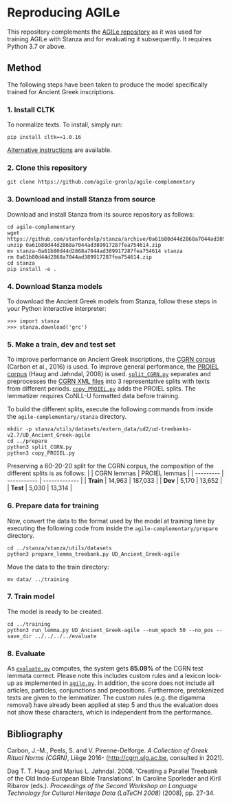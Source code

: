 # Reproducing AGILe
This repository complements the [AGILe repository](https://github.com/agile-gronlp/agile) as it was used for training AGILe with Stanza and for evaluating it subsequently. It requires Python 3.7 or above.

## Method
The following steps have been taken to produce the model specifically trained for Ancient Greek inscriptions. 

### 1. Install CLTK
To normalize texts. To install, simply run:  
```
pip install cltk==1.0.16
```  
[Alternative instructions](https://github.com/cltk/cltk#installation "More instructions") are available.

### 2. Clone this repository
```
git clone https://github.com/agile-gronlp/agile-complementary
```

### 3. Download and install Stanza from source
Download and install Stanza from its source repository as follows:
```
cd agile-complementary
wget https://github.com/stanfordnlp/stanza/archive/0a61b80d44d2868a7044ad389917287fea754614.zip
unzip 0a61b80d44d2868a7044ad389917287fea754614.zip
mv stanza-0a61b80d44d2868a7044ad389917287fea754614 stanza 
rm 0a61b80d44d2868a7044ad389917287fea754614.zip
cd stanza
pip install -e .
```

### 4. Download Stanza models
To download the Ancient Greek models from Stanza, follow these steps in your Python interactive interpreter:

```
>>> import stanza
>>> stanza.download('grc')
```

### 5. Make a train, dev and test set
To improve performance on Ancient Greek inscriptions, the [CGRN corpus](http://cgrn.ulg.ac.be/) (Carbon et al., 2016) is used. To improve general performance, the [PROIEL corpus](https://github.com/UniversalDependencies/UD_Ancient_Greek-PROIEL/tree/291e7e16a861e6ec43dd6f167a5f7051677f450c) (Haug and Jøhndal, 2008) is used. [`split_CGRN.py`](https://github.com/agile-gronlp/agile-complementary/blob/master/prepare/split_CGRN.py) separates and preprocesses the [CGRN XML files](https://github.com/agile-gronlp/agile-complementary/tree/master/prepare/CGRN_xml) into 3 representative splits with texts from different periods. [`copy_PROIEL.py`](https://github.com/agile-gronlp/agile-complementary/blob/master/prepare/copy_PROIEL.py) adds the PROIEL splits. The lemmatizer requires CoNLL-U formatted data before training.

To build the different splits, execute the following commands from inside the `agile-complementary/stanza` directory.
```
mkdir -p stanza/utils/datasets/extern_data/ud2/ud-treebanks-v2.7/UD_Ancient_Greek-agile
cd ../prepare
python3 split_CGRN.py  
python3 copy_PROIEL.py
```

Preserving a 60-20-20 split for the CGRN corpus, the composition of the different splits is as follows:
|           | CGRN lemmas | PROIEL lemmas | 
| --------- | ----------- | ------------- | 
| __Train__ | 14,963      | 187,033       | 
| __Dev__   | 5,170       | 13,652        | 
| __Test__  | 5,030       | 13,314        |

### 6. Prepare data for training
Now, convert the data to the format used by the model at training time by executing the following code from inside the `agile-complementary/prepare` directory.

```
cd ../stanza/stanza/utils/datasets
python3 prepare_lemma_treebank.py UD_Ancient_Greek-agile
```

Move the data to the train directory:

```
mv data/ ../training
```

### 7. Train model

The model is ready to be created. 

```
cd ../training
python3 run_lemma.py UD_Ancient_Greek-agile --num_epoch 50 --no_pos --save_dir ../../../../evaluate 
```

### 8. Evaluate
As [`evaluate.py`](https://github.com/agile-gronlp/agile-complementary/blob/master/evaluate/agile.py) computes, the system gets __85.09%__ of the CGRN test lemmata correct. Please note this includes custom rules and a lexicon look-up as implemented in [`agile.py`](https://github.com/agile-gronlp/agile-complementary/blob/master/evaluate/agile.py). In addition, the score does not include all articles, particles, conjunctions and prepositions. Furthermore, pretokenized texts are given to the lemmatizer. The custom rules (e.g. the digamma removal) have already been applied at step 5 and thus the evaluation does not show these characters, which is independent from the performance.

## Bibliography
Carbon, J.-M., Peels, S. and V. Pirenne-Delforge. _A Collection of Greek Ritual Norms (CGRN)_, Liège 2016- (http://cgrn.ulg.ac.be, consulted in 2021).

Dag T. T. Haug and Marius L. Jøhndal. 2008. 'Creating a Parallel Treebank of the Old Indo-European Bible Translations'. In Caroline Sporleder and Kiril Ribarov (eds.). _Proceedings of the Second Workshop on Language Technology for Cultural Heritage Data (LaTeCH 2008)_ (2008), pp. 27-34.  

